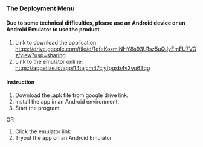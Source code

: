 ### The Deployment Menu

#### Due to some technical difficulties, please use an Android device or an Android Emulator to use the product
1. Link to download the application: https://drive.google.com/file/d/1dfeKoxmiNHY8s93U1sz5uQJyEmEU7VOz/view?usp=sharing
2. Link to the emulator online: https://appetize.io/app/14tajcm47cjyfpgxb4v2vu63qg

#### Instruction
1. Download the .apk file from google drive link.
2. Install the app in an Android environment.
3. Start the program.

OR

1. Click the emulator link
2. Tryout the app on an Android Emulator
